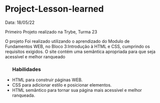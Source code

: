 <h1>Project-Lesson-learned</h1>
Data: 18/05/22
<p>Primeiro Projeto realizado na Trybe, Turma 23</p>

<p>O projeto Foi realizado utilizando o aprendizado do Modulo de Fundamentos WEB, no Bloco 3:Introdução à HTML e CSS, cumprindo os requisitos exigidos.
  O site contém uma semântica apropriada para que seja acessível e melhor ranqueado</p>

<ul>
  <h3>Habilidades</h3>
  <li>HTML para construir páginas WEB.</li>
  <li>CSS para adicionar estilo e posicionar elementos.</li>
  <li>HTML semântico para tornar sua página mais acessível e melhor ranqueada.</li>
</ul>
